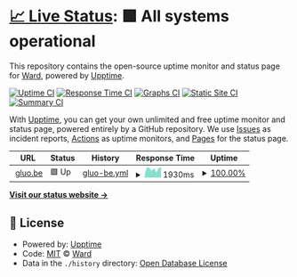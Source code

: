 # [📈 Live Status](https://worldwideward.github.io/gluo-uptime): <!--live status--> **🟩 All systems operational**

This repository contains the open-source uptime monitor and status page for [Ward](https://www.gluo.be), powered by [Upptime](https://github.com/upptime/upptime).

[![Uptime CI](https://github.com/worldwideward/gluo-uptime/workflows/Uptime%20CI/badge.svg)](https://github.com/worldwideward/gluo-uptime/actions?query=workflow%3A%22Uptime+CI%22)
[![Response Time CI](https://github.com/worldwideward/gluo-uptime/workflows/Response%20Time%20CI/badge.svg)](https://github.com/worldwideward/gluo-uptime/actions?query=workflow%3A%22Response+Time+CI%22)
[![Graphs CI](https://github.com/worldwideward/gluo-uptime/workflows/Graphs%20CI/badge.svg)](https://github.com/worldwideward/gluo-uptime/actions?query=workflow%3A%22Graphs+CI%22)
[![Static Site CI](https://github.com/worldwideward/gluo-uptime/workflows/Static%20Site%20CI/badge.svg)](https://github.com/worldwideward/gluo-uptime/actions?query=workflow%3A%22Static+Site+CI%22)
[![Summary CI](https://github.com/worldwideward/gluo-uptime/workflows/Summary%20CI/badge.svg)](https://github.com/worldwideward/gluo-uptime/actions?query=workflow%3A%22Summary+CI%22)

With [Upptime](https://upptime.js.org), you can get your own unlimited and free uptime monitor and status page, powered entirely by a GitHub repository. We use [Issues](https://github.com/worldwideward/gluo-uptime/issues) as incident reports, [Actions](https://github.com/worldwideward/gluo-uptime/actions) as uptime monitors, and [Pages](https://worldwideward.github.io/gluo-uptime) for the status page.

<!--start: status pages-->
<!-- This summary is generated by Upptime (https://github.com/upptime/upptime) -->
<!-- Do not edit this manually, your changes will be overwritten -->
<!-- prettier-ignore -->
| URL | Status | History | Response Time | Uptime |
| --- | ------ | ------- | ------------- | ------ |
| <img alt="" src="https://favicons.githubusercontent.com/www.gluo.be" height="13"> [gluo.be](https://www.gluo.be) | 🟩 Up | [gluo-be.yml](https://github.com/worldwideward/gluo-uptime/commits/HEAD/history/gluo-be.yml) | <details><summary><img alt="Response time graph" src="./graphs/gluo-be/response-time-week.png" height="20"> 1930ms</summary><br><a href="https://worldwideward.github.io/gluo-uptime/history/gluo-be"><img alt="Response time 1933" src="https://img.shields.io/endpoint?url=https%3A%2F%2Fraw.githubusercontent.com%2Fworldwideward%2Fgluo-uptime%2FHEAD%2Fapi%2Fgluo-be%2Fresponse-time.json"></a><br><a href="https://worldwideward.github.io/gluo-uptime/history/gluo-be"><img alt="24-hour response time 2234" src="https://img.shields.io/endpoint?url=https%3A%2F%2Fraw.githubusercontent.com%2Fworldwideward%2Fgluo-uptime%2FHEAD%2Fapi%2Fgluo-be%2Fresponse-time-day.json"></a><br><a href="https://worldwideward.github.io/gluo-uptime/history/gluo-be"><img alt="7-day response time 1930" src="https://img.shields.io/endpoint?url=https%3A%2F%2Fraw.githubusercontent.com%2Fworldwideward%2Fgluo-uptime%2FHEAD%2Fapi%2Fgluo-be%2Fresponse-time-week.json"></a><br><a href="https://worldwideward.github.io/gluo-uptime/history/gluo-be"><img alt="30-day response time 1794" src="https://img.shields.io/endpoint?url=https%3A%2F%2Fraw.githubusercontent.com%2Fworldwideward%2Fgluo-uptime%2FHEAD%2Fapi%2Fgluo-be%2Fresponse-time-month.json"></a><br><a href="https://worldwideward.github.io/gluo-uptime/history/gluo-be"><img alt="1-year response time 1933" src="https://img.shields.io/endpoint?url=https%3A%2F%2Fraw.githubusercontent.com%2Fworldwideward%2Fgluo-uptime%2FHEAD%2Fapi%2Fgluo-be%2Fresponse-time-year.json"></a></details> | <details><summary><a href="https://worldwideward.github.io/gluo-uptime/history/gluo-be">100.00%</a></summary><a href="https://worldwideward.github.io/gluo-uptime/history/gluo-be"><img alt="All-time uptime 99.68%" src="https://img.shields.io/endpoint?url=https%3A%2F%2Fraw.githubusercontent.com%2Fworldwideward%2Fgluo-uptime%2FHEAD%2Fapi%2Fgluo-be%2Fuptime.json"></a><br><a href="https://worldwideward.github.io/gluo-uptime/history/gluo-be"><img alt="24-hour uptime 100.00%" src="https://img.shields.io/endpoint?url=https%3A%2F%2Fraw.githubusercontent.com%2Fworldwideward%2Fgluo-uptime%2FHEAD%2Fapi%2Fgluo-be%2Fuptime-day.json"></a><br><a href="https://worldwideward.github.io/gluo-uptime/history/gluo-be"><img alt="7-day uptime 100.00%" src="https://img.shields.io/endpoint?url=https%3A%2F%2Fraw.githubusercontent.com%2Fworldwideward%2Fgluo-uptime%2FHEAD%2Fapi%2Fgluo-be%2Fuptime-week.json"></a><br><a href="https://worldwideward.github.io/gluo-uptime/history/gluo-be"><img alt="30-day uptime 100.00%" src="https://img.shields.io/endpoint?url=https%3A%2F%2Fraw.githubusercontent.com%2Fworldwideward%2Fgluo-uptime%2FHEAD%2Fapi%2Fgluo-be%2Fuptime-month.json"></a><br><a href="https://worldwideward.github.io/gluo-uptime/history/gluo-be"><img alt="1-year uptime 99.68%" src="https://img.shields.io/endpoint?url=https%3A%2F%2Fraw.githubusercontent.com%2Fworldwideward%2Fgluo-uptime%2FHEAD%2Fapi%2Fgluo-be%2Fuptime-year.json"></a></details>

<!--end: status pages-->

[**Visit our status website →**](https://worldwideward.github.io/gluo-uptime)

## 📄 License

- Powered by: [Upptime](https://github.com/upptime/upptime)
- Code: [MIT](./LICENSE) © [Ward](https://www.gluo.be)
- Data in the `./history` directory: [Open Database License](https://opendatacommons.org/licenses/odbl/1-0/)

